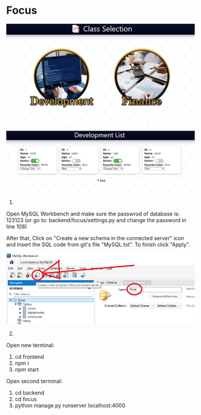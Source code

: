 # Focus

![Alt Text](preview1.png)

![Alt Text](preview2.png)

1. 
Open MySQL Workbench and make sure the passwrod of database is:
123123
(or go to: backend/focus/settings.py and change the password in line 108)

After that, Click on "Create a new schema in the connected server" icon and insert the SQL code from git's file "MySQL.txt".
To finish click "Apply".

![Alt Text](MySQL_icon.png)

2.
Open new terminal:
1) cd frontend
2) npm i
3) npm start

Open second terminal:
1) cd backend
2) cd focus
3) python manage.py runserver localhost:4000

